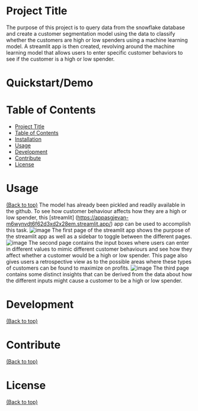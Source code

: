 # Project Title
The purpose of this project is to query data from the snowflake database and create a customer segmentation model using the data to classify whether the customers are high or low spenders using a machine learning model. A streamlit app is then created, revolving around the machine learning model that allows users to enter specific customer behaviors to see if the customer is a high or low spender.
# Quickstart/Demo

# Table of Contents

- [Project Title](#project-title)
- [Table of Contents](#table-of-contents)
- [Installation](#installation)
- [Usage](#usage)
- [Development](#development)
- [Contribute](#contribute)
- [License](#license)


# Usage
[(Back to top)](#table-of-contents)
The model has already been pickled and readily available in the github. To see how customer behaviour affects how they are a high or low spender, this [streamlit] (https://appasgjevan-m6wynvdt6f62d3xd2x28em.streamlit.app/) app can be used to accomplish this task. 
![image](https://github.com/JevTeo123/streamlit_asg_Jevan/assets/123255675/59ce2195-9019-44d4-8990-78ca09ead525)
The first page of the streamlit app shows the purpose of the streamlit app as well as a sidebar to toggle between the different pages.
![image](https://github.com/JevTeo123/streamlit_asg_Jevan/assets/123255675/af16a723-3212-49cb-adfe-29b8f76bd1be)
The second page contains the input boxes where users can enter in different values to mimic different customer behaviours and see how they affect whether a customer would be a high or low spender. This page also gives users a retrospective view as to the possible areas where these types of customers can be found to maximize on profits.
![image](https://github.com/JevTeo123/streamlit_asg_Jevan/assets/123255675/8c558946-36c3-441b-bfd5-a4c9a6d4a7ba)
The third page contains some distinct insights that can be derived from the data about how the different inputs might cause a customer to be a high or low spender.
# Development
[(Back to top)](#table-of-contents)

# Contribute
[(Back to top)](#table-of-contents)

# License
[(Back to top)](#table-of-contents)
